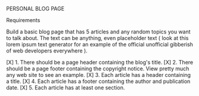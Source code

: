 PERSONAL BLOG PAGE

Requirements

Build a basic blog page that has 5 articles and any random topics you want to talk about. The text can be anything, even placeholder text ( look at this lorem ipsum text generator for an example of the official unofficial gibberish of web developers everywhere ).


[X] 1. There should be a page header containing the blog's title.
[X] 2. There should be a page footer containing the copyright notice. View pretty much any web site to see an example.
[X] 3. Each article has a header containing a title.
[X] 4. Each article has a footer containing the author and publication date.
[X] 5. Each article has at least one section.


